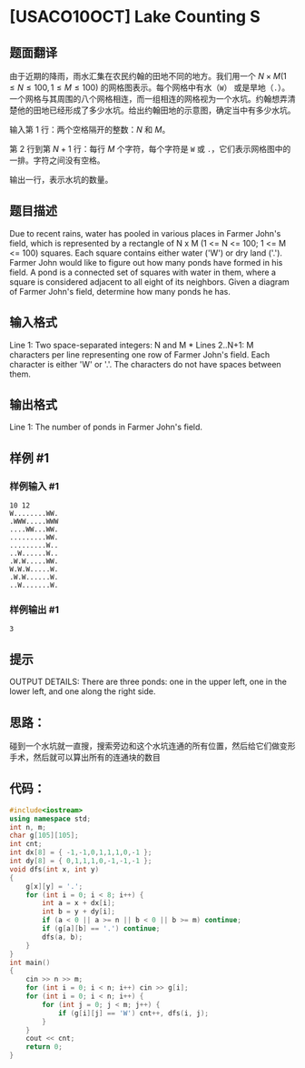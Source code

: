 # [USACO10OCT] Lake Counting S

## 题面翻译

由于近期的降雨，雨水汇集在农民约翰的田地不同的地方。我们用一个 $N\times M(1\leq N\leq 100, 1\leq M\leq 100)$ 的网格图表示。每个网格中有水（`W`） 或是旱地（`.`）。一个网格与其周围的八个网格相连，而一组相连的网格视为一个水坑。约翰想弄清楚他的田地已经形成了多少水坑。给出约翰田地的示意图，确定当中有多少水坑。

输入第 $1$ 行：两个空格隔开的整数：$N$ 和 $M$。

第 $2$ 行到第 $N+1$ 行：每行 $M$ 个字符，每个字符是 `W` 或 `.`，它们表示网格图中的一排。字符之间没有空格。

输出一行，表示水坑的数量。

## 题目描述

Due to recent rains, water has pooled in various places in Farmer John's field, which is represented by a rectangle of N x M (1 <= N <= 100; 1 <= M <= 100) squares. Each square contains either water ('W') or dry land ('.'). Farmer John would like to figure out how many ponds have formed in his field. A pond is a connected set of squares with water in them, where a square is considered adjacent to all eight of its neighbors. Given a diagram of Farmer John's field, determine how many ponds he has.

## 输入格式

Line 1: Two space-separated integers: N and M \* Lines 2..N+1: M characters per line representing one row of Farmer John's field. Each character is either 'W' or '.'. The characters do not have spaces between them.

## 输出格式

Line 1: The number of ponds in Farmer John's field.

## 样例 #1

### 样例输入 #1

```
10 12
W........WW.
.WWW.....WWW
....WW...WW.
.........WW.
.........W..
..W......W..
.W.W.....WW.
W.W.W.....W.
.W.W......W.
..W.......W.
```

### 样例输出 #1

```
3
```

## 提示

OUTPUT DETAILS: There are three ponds: one in the upper left, one in the lower left, and one along the right side.





## 思路：

碰到一个水坑就一直搜，搜索旁边和这个水坑连通的所有位置，然后给它们做变形手术，然后就可以算出所有的连通块的数目

## 代码：

```cpp
#include<iostream>
using namespace std;
int n, m;
char g[105][105];
int cnt;
int dx[8] = { -1,-1,0,1,1,1,0,-1 };
int dy[8] = { 0,1,1,1,0,-1,-1,-1 };
void dfs(int x, int y)
{
	g[x][y] = '.';
	for (int i = 0; i < 8; i++) {
		int a = x + dx[i];
		int b = y + dy[i];
		if (a < 0 || a >= n || b < 0 || b >= m) continue;
		if (g[a][b] == '.') continue;
		dfs(a, b);
	}
}
int main()
{
	cin >> n >> m;
	for (int i = 0; i < n; i++) cin >> g[i];
	for (int i = 0; i < n; i++) {
		for (int j = 0; j < m; j++) {
			if (g[i][j] == 'W') cnt++, dfs(i, j);
		}
	}
	cout << cnt;
	return 0;
}
```

